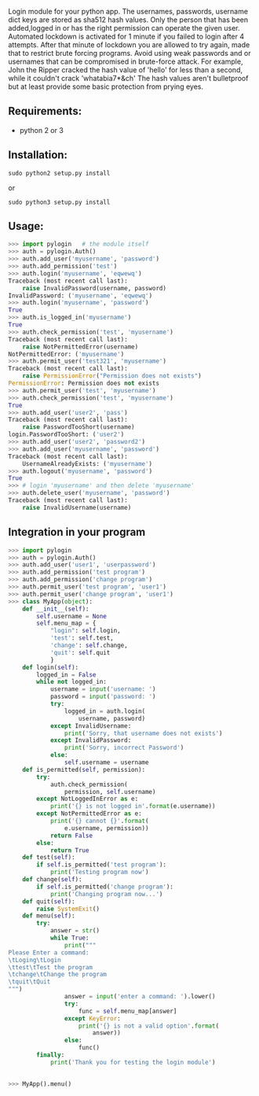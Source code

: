 Login module for your python app. The usernames, passwords, username dict keys are stored as sha512 hash values. Only the person that has been added,logged in or has the right permission can operate the given user.
Automated lockdown is activated for 1 minute if you failed to login after 4 attempts. After that minute of lockdown you are allowed to try again, made that to restrict brute forcing programs.
Avoid using weak passwords and or usernames that can be compromised in brute-force attack. For example, John the Ripper cracked the hash value of 'hello' for less than a second, while it couldn't crack 'whatabia7*&ch'
The hash values aren't bulletproof but at least provide some basic protection from prying eyes.

## Requirements:
* python 2 or 3

## Installation:

    sudo python2 setup.py install

or

    sudo python3 setup.py install

## Usage:

```python
>>> import pylogin   # the module itself
>>> auth = pylogin.Auth()
>>> auth.add_user('myusername', 'password')
>>> auth.add_permission('test')
>>> auth.login('myusername', 'eqwewq')
Traceback (most recent call last):
    raise InvalidPassword(username, password)
InvalidPassword: ('myusername', 'eqwewq')
>>> auth.login('myusername', 'password')
True
>>> auth.is_logged_in('myusername')
True
>>> auth.check_permission('test', 'myusername')
Traceback (most recent call last):
    raise NotPermittedError(username)
NotPermittedError: ('myusername')
>>> auth.permit_user('test321', 'myusername')
Traceback (most recent call last):
    raise PermissionError("Permission does not exists")
PermissionError: Permission does not exists
>>> auth.permit_user('test', 'myusername')
>>> auth.check_permission('test', 'myusername')
True
>>> auth.add_user('user2', 'pass')
Traceback (most recent call last):
    raise PasswordTooShort(username)
login.PasswordTooShort: ('user2')
>>> auth.add_user('user2', 'password2')
>>> auth.add_user('myusername', 'password')
Traceback (most recent call last):
    UsernameAlreadyExists: ('myusername')
>>> auth.logout('myusername', 'password')
True
>>> # login 'myusername' and then delete 'myusername'
>>> auth.delete_user('myusername', 'password')
Traceback (most recent call last):
    raise InvalidUsername(username)

```
## Integration in your program

```python
>>> import pylogin
>>> auth = pylogin.Auth()
>>> auth.add_user('user1', 'userpassword')
>>> auth.add_permission('test program')
>>> auth.add_permission('change program')
>>> auth.permit_user('test program', 'user1')
>>> auth.permit_user('change program', 'user1')
>>> class MyApp(object):
    def __init__(self):
        self.username = None
        self.menu_map = {
            "login": self.login,
            'test': self.test,
            'change': self.change,
            'quit': self.quit
            }
    def login(self):
        logged_in = False
        while not logged_in:
            username = input('username: ')
            password = input('password: ')
            try:
                logged_in = auth.login(
                    username, password)
            except InvalidUsername:
                print('Sorry, that username does not exists')
            except InvalidPassword:
                print('Sorry, incorrect Password')
            else:
                self.username = username
    def is_permitted(self, permission):
        try:
            auth.check_permission(
                permission, self.username)
        except NotLoggedInError as e:
            print('{} is not logged in'.format(e.username))
        except NotPermittedError as e:
            print('{} cannot {}'.format(
                e.username, permission))
            return False
        else:
            return True
    def test(self):
        if self.is_permitted('test program'):
            print('Testing program now')
    def change(self):
        if self.is_permitted('change program'):
            print('Changing program now...')
    def quit(self):
        raise SystemExit()
    def menu(self):
        try:
            answer = str()
            while True:
                print("""
Please Enter a command:
\tLoging\tLogin
\ttest\tTest the program
\tchange\tChange the program
\tquit\tQuit
""")
                answer = input('enter a command: ').lower()
                try:
                    func = self.menu_map[answer]
                except KeyError:
                    print('{} is not a valid option'.format(
                        answer))
                else:
                    func()
        finally:
            print('Thank you for testing the login module')

            
>>> MyApp().menu()

```